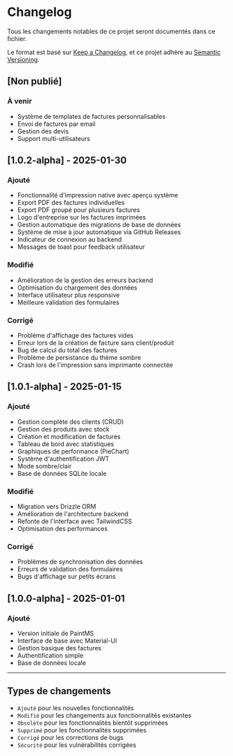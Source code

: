 # Changelog

Tous les changements notables de ce projet seront documentés dans ce fichier.

Le format est basé sur [Keep a Changelog](https://keepachangelog.com/fr/1.0.0/),
et ce projet adhère au [Semantic Versioning](https://semver.org/lang/fr/).

## [Non publié]

### À venir
- Système de templates de factures personnalisables
- Envoi de factures par email
- Gestion des devis
- Support multi-utilisateurs

## [1.0.2-alpha] - 2025-01-30

### Ajouté
- Fonctionnalité d'impression native avec aperçu système
- Export PDF des factures individuelles
- Export PDF groupé pour plusieurs factures
- Logo d'entreprise sur les factures imprimées
- Gestion automatique des migrations de base de données
- Système de mise à jour automatique via GitHub Releases
- Indicateur de connexion au backend
- Messages de toast pour feedback utilisateur

### Modifié
- Amélioration de la gestion des erreurs backend
- Optimisation du chargement des données
- Interface utilisateur plus responsive
- Meilleure validation des formulaires

### Corrigé
- Problème d'affichage des factures vides
- Erreur lors de la création de facture sans client/produit
- Bug de calcul du total des factures
- Problème de persistance du thème sombre
- Crash lors de l'impression sans imprimante connectée

## [1.0.1-alpha] - 2025-01-15

### Ajouté
- Gestion complète des clients (CRUD)
- Gestion des produits avec stock
- Création et modification de factures
- Tableau de bord avec statistiques
- Graphiques de performance (PieChart)
- Système d'authentification JWT
- Mode sombre/clair
- Base de données SQLite locale

### Modifié
- Migration vers Drizzle ORM
- Amélioration de l'architecture backend
- Refonte de l'interface avec TailwindCSS
- Optimisation des performances

### Corrigé
- Problèmes de synchronisation des données
- Erreurs de validation des formulaires
- Bugs d'affichage sur petits écrans

## [1.0.0-alpha] - 2025-01-01

### Ajouté
- Version initiale de PaintMS
- Interface de base avec Material-UI
- Gestion basique des factures
- Authentification simple
- Base de données locale

---

## Types de changements

- `Ajouté` pour les nouvelles fonctionnalités
- `Modifié` pour les changements aux fonctionnalités existantes
- `Obsolète` pour les fonctionnalités bientôt supprimées
- `Supprimé` pour les fonctionnalités supprimées
- `Corrigé` pour les corrections de bugs
- `Sécurité` pour les vulnérabilités corrigées